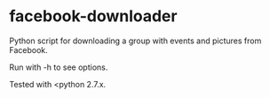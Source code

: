 facebook-downloader
===================

Python script for downloading a group with events and pictures from Facebook.

Run with -h to see options.

Tested with <python 2.7.x.
